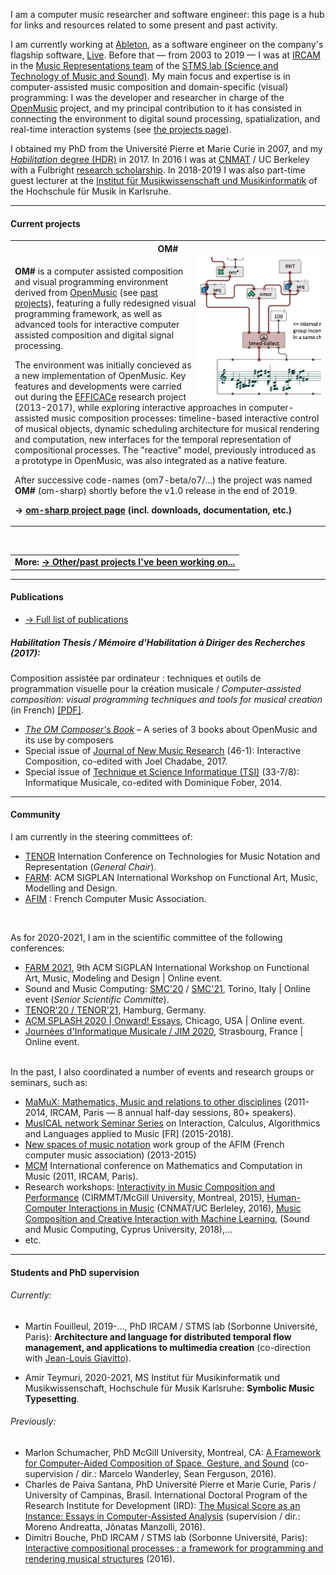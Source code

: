 

I am a computer music researcher and software engineer: this page is a hub for links and resources related to some present and past activity. 

I am currently working at <a href="http://www.ableton.com" target="_blank">Ableton</a>, as a software engineer on the company's flagship software, <a href="https://www.ableton.com/en/live/" target="_blank">Live</a>.
Before that — from 2003 to 2019 — I was at <a href="https://www.ircam.fr/recherche/" target="_blank">IRCAM</a> in the <a href="http://repmus.ircam.fr/bresson" target="_blank">Music Representations team</a> of the <a href="https://www.stms-lab.fr/" target="_blank">STMS lab (Science and Technology of Music and Sound)</a>. My main focus and expertise is in computer-assisted music composition and domain-specific (visual) programming: I was the developer and researcher in charge of the <a href="https://openmusic-project.github.io/" target="_blank">OpenMusic</a> project, and my principal contribution to it has consisted in connecting the environment to digital sound processing, spatialization, and real-time interaction systems (see <a href="projects#om">the projects page</a>). 

I obtained my PhD from the Université Pierre et Marie Curie in 2007, and my [_Habilitation_ degree (HDR)]((https://hal.archives-ouvertes.fr/tel-01525998/)) in 2017.
In 2016 I was at [CNMAT](http://www.cnmat.berkeley.edu/) / UC Berkeley with a Fulbright [research scholarship](http://www.cnmat.berkeley.edu/projects/jean-bresson-interactive-visual-programming-systems-music-composition). 
In 2018-2019 I was also part-time guest lecturer at the [Institut für Musikwissenschaft und Musikinformatik](http://www.hfm-karlsruhe.de/imwi/index.htm) of the Hochschule für Musik in Karlsruhe. 


-----

#### Current projects


<table class="project">
<tr><th>OM#</th></tr>
<tr><td>
<img src="images/om-sharp.png" width="200" align="right"/>
<p>
<b>OM#</b> is a computer assisted composition and visual programming environment derived from <a href="https://openmusic-project.github.io/" target="_blank">OpenMusic</a> (see <a href="projects#om">past projects</a>), featuring a fully redesigned visual programming framework, as well as advanced tools for interactive computer assisted composition and digital signal processing.
</p>
<p>
The environment was initially concieved as a new implementation of OpenMusic. Key features and developments were carried out during the <a href="http://repmus.ircam.fr/efficace/" target="_blank">EFFICACe</a> research project (2013-2017), while exploring interactive approaches in computer-assisted music composition processes: timeline-based interactive control of musical objects, dynamic scheduling architecture for musical rendering and computation, new interfaces for the temporal representation of compositional processes.
The "reactive" model, previously introduced as a prototype in OpenMusic, was also integrated as a native feature.
</p>
<p>
After successive code-names (om7-beta/o7/...) the project was named <b>OM#</b> (om-sharp) shortly before the v1.0 release in the end of 2019.
</p>

<b>&rarr; <a href="https://cac-t-u-s.github.io/om-sharp/">om-sharp project page</a> (incl. downloads, documentation, etc.)</b>
</td></tr></table>


<br>

<table class="project">
<tr><td>
<b>More: <a href="projects">&rarr; Other/past projects I've been working on...</a></b>
</td></tr></table>

-----
#### Publications

- [&rarr; Full list of publications](publi)

<!-- 
- [Habilitation thesis](https://hal.archives-ouvertes.fr/tel-01525998/) [In French]: _Composition assistée par ordinateur : techniques et outils de programmation visuelle pour la création musicale_.
-->

<!-- _Computer-assisted composition: visual programming techniques and tools for musical creation_ -->

##### Habilitation Thesis / _Mémoire d'Habilitation à Diriger des Recherches_ (2017):       
Composition assistée par ordinateur : techniques et outils de programmation visuelle pour la création musicale /
_Computer-assisted composition: visual programming techniques and tools for musical creation_ (in French) [[PDF]](https://hal.archives-ouvertes.fr/tel-01525998/).

<!-- \| [Support materials](http://repmus.ircam.fr/bresson/hdr). -->


- _[The OM Composer's Book](http://repmus.ircam.fr/openmusic/ombook)_ – A series of 3 books about OpenMusic and its use by composers
- Special issue of [Journal of New Music Research](http://www.tandfonline.com/toc/nnmr20/46/1) (46-1): Interactive Composition, co-edited with Joel Chadabe, 2017.
- Special issue of [Technique et Science Informatique (TSI)](https://tsi.revuesonline.com/resnum.jsp?editionId=1887&Submit2.x=18&Submit2.y=11) (33-7/8): Informatique Musicale, co-edited with Dominique Fober, 2014.


-----

#### Community 

I am currently in the steering committees of:

- [TENOR](https://www.tenor-conference.org) Internation Conference on Technologies for Music Notation and Representation (_General Chair_).
- [FARM](https://functional-art.org): ACM SIGPLAN International Workshop on Functional Art, Music, Modelling and Design.
- [AFIM](http://afim-asso.org) : French Computer Music Association.

<br>

As for 2020-2021, I am in the scientific committee of the following conferences:     

- [FARM 2021](https://functional-art.org/2021/), 9th ACM SIGPLAN International Workshop on Functional Art, Music, Modeling and Design \| Online event.
- Sound and Music Computing: [SMC'20](https://smc2020torino.it/uk/) / [SMC'21](https://smc2021conference.org/), Torino, Italy \| Online event (_Senior Scientific Committe_).
- [TENOR'20 / TENOR'21](https://tenor2021.hfmt-hamburg.de/), Hamburg, Germany.
- [ACM SPLASH 2020 \| Onward! Essays](https://2020.splashcon.org/track/splash-2020-Onward-Essays), Chicago, USA \| Online event.
- [Journées d'Informatique Musicale / JIM 2020](https://jim2020.sciencesconf.org/), Strasbourg, France \| Online event.

<br>
In the past, I also coordinated a number of events and research groups or seminars, such as:    

- [MaMuX: Mathematics, Music and relations to other disciplines](http://repmus.ircam.fr/mamux/) (2011-2014, IRCAM, Paris — 8 annual half-day sessions, 80+ speakers).
- [MusICAL network Seminar Series](http://repmus.ircam.fr/musical/) on Interaction, Calculus, Algorithmics and Languages applied to Music \[FR\] (2015-2018).
- [New spaces of music notation](http://notation.afim-asso.org/) work group of the AFIM (French computer music association) (2013-2015)
- [MCM]() International conference on Mathematics and Computation in Music (2011, IRCAM, Paris).
- Research workshops: [Interactivity in Music Composition and Performance](http://repmus.ircam.fr/efficace/events/workshop-cirmmt) (CIRMMT/McGill University, Montreal, 2015), [Human-Computer Interactions in Music](http://repmus.ircam.fr/efficace/events/workshop-berkeley) (CNMAT/UC Berleley, 2016), [Music Composition and Creative Interaction with Machine Learning](http://repmus.ircam.fr/paco/workshop-smc), (Sound and Music Computing, Cyprus University, 2018),...
- etc.


-----

#### Students and PhD supervision

###### Currently:

- Martin Fouilleul, 2019-..., PhD IRCAM / STMS lab (Sorbonne Université, Paris): **Architecture and language for distributed temporal flow management, and applications to multimedia creation** (co-direction with [Jean-Louis Giavitto](http://repmus.ircam.fr/giavitto)).

- Amir Teymuri, 2020-2021, MS Institut für Musikinformatik und Musikwissenschaft, Hochschule für Musik Karlsruhe: **Symbolic Music Typesetting**.


<!--
- Antoine Caillon,  PhD IRCAM / STMS lab (Sorbonne Université, Paris): _Hierarchical temporal learning​ for multi-instrument and orchestral audio synthesis_ (co-direction with P. Esling).
-->

###### Previously:

- Marlon Schumacher, PhD McGill University, Montreal, CA: [A Framework for Computer-Aided Composition of Space, Gesture, and Sound](https://hal.archives-ouvertes.fr/tel-01491794/) (co-supervision / dir.: Marcelo Wanderley, Sean Ferguson, 2016).
- Charles de Paiva Santana, PhD Université Pierre et Marie Curie, Paris / University of Campinas, Brasil. International Doctoral Program of the Research Institute for Development (IRD): [The Musical Score as an Instance: Essays in Computer-Assisted Analysis](http://repositorio.unicamp.br/jspui/handle/REPOSIP/330294) (supervision / dir.: Moreno Andreatta, Jônatas Manzolli, 2016).
- Dimitri Bouche, PhD IRCAM / STMS lab (Sorbonne Université, Paris): [Interactive compositional processes : a framework for programming and rendering musical structures](https://tel.archives-ouvertes.fr/tel-01524393/) (2016).


<!-- Here is a [list of former students and researchers I have supervised](supervision).-->


